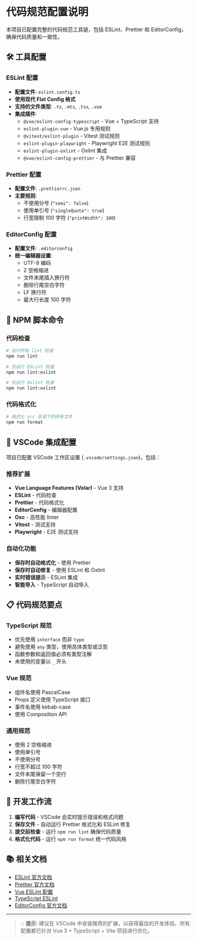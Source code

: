 # 代码规范配置说明

本项目已配置完整的代码规范工具链，包括 ESLint、Prettier 和 EditorConfig，确保代码质量和一致性。

## 🛠️ 工具配置

### ESLint 配置

- **配置文件**: `eslint.config.ts`
- **使用现代 Flat Config 格式**
- **支持的文件类型**: `.ts`, `.mts`, `.tsx`, `.vue`
- **集成插件**:
  - `@vue/eslint-config-typescript` - Vue + TypeScript 支持
  - `eslint-plugin-vue` - Vue.js 专用规则
  - `@vitest/eslint-plugin` - Vitest 测试规则
  - `eslint-plugin-playwright` - Playwright E2E 测试规则
  - `eslint-plugin-oxlint` - Oxlint 集成
  - `@vue/eslint-config-prettier` - 与 Prettier 兼容

### Prettier 配置

- **配置文件**: `.prettierrc.json`
- **主要规则**:
  - 不使用分号 (`"semi": false`)
  - 使用单引号 (`"singleQuote": true`)
  - 行宽限制 100 字符 (`"printWidth": 100`)

### EditorConfig 配置

- **配置文件**: `.editorconfig`
- **统一编辑器设置**:
  - UTF-8 编码
  - 2 空格缩进
  - 文件末尾插入换行符
  - 删除行尾空白字符
  - LF 换行符
  - 最大行长度 100 字符

## 📝 NPM 脚本命令

### 代码检查

```bash
# 运行所有 lint 检查
npm run lint

# 仅运行 ESLint 检查
npm run lint:eslint

# 仅运行 Oxlint 检查
npm run lint:oxlint
```

### 代码格式化

```bash
# 格式化 src 目录下的所有文件
npm run format
```

## 🔧 VSCode 集成配置

项目已配置 VSCode 工作区设置 (`.vscode/settings.json`)，包括：

### 推荐扩展

- **Vue Language Features (Volar)** - Vue 3 支持
- **ESLint** - 代码检查
- **Prettier** - 代码格式化
- **EditorConfig** - 编辑器配置
- **Oxc** - 高性能 linter
- **Vitest** - 测试支持
- **Playwright** - E2E 测试支持

### 自动化功能

- **保存时自动格式化** - 使用 Prettier
- **保存时自动修复** - 使用 ESLint 和 Oxlint
- **实时错误提示** - ESLint 集成
- **智能导入** - TypeScript 自动导入

## 📋 代码规范要点

### TypeScript 规范

- 优先使用 `interface` 而非 `type`
- 避免使用 `any` 类型，使用具体类型或泛型
- 函数参数和返回值必须有类型注解
- 未使用的变量以 `_` 开头

### Vue 规范

- 组件名使用 PascalCase
- Props 定义使用 TypeScript 接口
- 事件名使用 kebab-case
- 使用 Composition API

### 通用规范

- 使用 2 空格缩进
- 使用单引号
- 不使用分号
- 行宽不超过 100 字符
- 文件末尾保留一个空行
- 删除行尾空白字符

## 🚀 开发工作流

1. **编写代码** - VSCode 会实时提示错误和格式问题
2. **保存文件** - 自动运行 Prettier 格式化和 ESLint 修复
3. **提交前检查** - 运行 `npm run lint` 确保代码质量
4. **格式化代码** - 运行 `npm run format` 统一代码风格

## 📚 相关文档

- [ESLint 官方文档](https://eslint.org/)
- [Prettier 官方文档](https://prettier.io/)
- [Vue ESLint 配置](https://eslint.vuejs.org/)
- [TypeScript ESLint](https://typescript-eslint.io/)
- [EditorConfig 官方文档](https://editorconfig.org/)

---

> 💡 **提示**: 建议在 VSCode 中安装推荐的扩展，以获得最佳的开发体验。所有配置都已针对 Vue 3 + TypeScript + Vite 项目进行优化。
